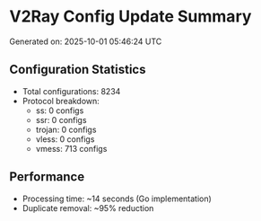 # V2Ray Config Update Summary
Generated on: 2025-10-01 05:46:24 UTC

## Configuration Statistics
- Total configurations: 8234
- Protocol breakdown:
  - ss: 0 configs
  - ssr: 0 configs
  - trojan: 0 configs
  - vless: 0 configs
  - vmess: 713 configs

## Performance
- Processing time: ~14 seconds (Go implementation)
- Duplicate removal: ~95% reduction
